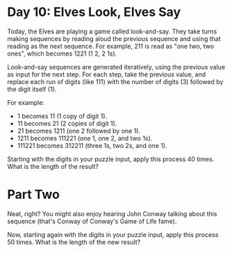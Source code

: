 # Day 10: Elves Look, Elves Say

Today, the Elves are playing a game called look-and-say. They take turns making sequences by reading aloud the previous sequence and using that reading as the next sequence. For example, 211 is read as "one two, two ones", which becomes 1221 (1 2, 2 1s).

Look-and-say sequences are generated iteratively, using the previous value as input for the next step. For each step, take the previous value, and replace each run of digits (like 111) with the number of digits (3) followed by the digit itself (1).

For example:

* 1 becomes 11 (1 copy of digit 1).
* 11 becomes 21 (2 copies of digit 1).
* 21 becomes 1211 (one 2 followed by one 1).
* 1211 becomes 111221 (one 1, one 2, and two 1s).
* 111221 becomes 312211 (three 1s, two 2s, and one 1).

Starting with the digits in your puzzle input, apply this process 40 times. What is the length of the result?

# Part Two

Neat, right? You might also enjoy hearing John Conway talking about this sequence (that's Conway of Conway's Game of Life fame).

Now, starting again with the digits in your puzzle input, apply this process 50 times. What is the length of the new result?

